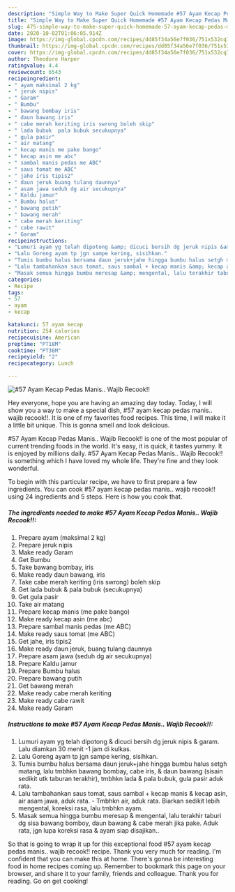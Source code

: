 ```yaml
---
description: "Simple Way to Make Super Quick Homemade #57 Ayam Kecap Pedas Manis.. Wajib Recook!!"
title: "Simple Way to Make Super Quick Homemade #57 Ayam Kecap Pedas Manis.. Wajib Recook!!"
slug: 475-simple-way-to-make-super-quick-homemade-57-ayam-kecap-pedas-manis-wajib-recook
date: 2020-10-02T01:06:05.914Z
image: https://img-global.cpcdn.com/recipes/dd85f34a56e7f036/751x532cq70/57-ayam-kecap-pedas-manis-wajib-recook-foto-resep-utama.jpg
thumbnail: https://img-global.cpcdn.com/recipes/dd85f34a56e7f036/751x532cq70/57-ayam-kecap-pedas-manis-wajib-recook-foto-resep-utama.jpg
cover: https://img-global.cpcdn.com/recipes/dd85f34a56e7f036/751x532cq70/57-ayam-kecap-pedas-manis-wajib-recook-foto-resep-utama.jpg
author: Theodore Harper
ratingvalue: 4.4
reviewcount: 6543
recipeingredient:
- " ayam maksimal 2 kg"
- " jeruk nipis"
- " Garam"
- " Bumbu"
- " bawang bombay iris"
- " daun bawang iris"
- " cabe merah keriting iris swrong boleh skip"
- " lada bubuk  pala bubuk secukupnya"
- " gula pasir"
- " air matang"
- " kecap manis me pake bango"
- " kecap asin me abc"
- " sambal manis pedas me ABC"
- " saus tomat me ABC"
- " jahe iris tipis2"
- " daun jeruk buang tulang daunnya"
- " asam jawa seduh dg air secukupnya"
- " Kaldu jamur"
- " Bumbu halus"
- " bawang putih"
- " bawang merah"
- " cabe merah keriting"
- " cabe rawit"
- " Garam"
recipeinstructions:
- "Lumuri ayam yg telah dipotong &amp; dicuci bersih dg jeruk nipis &amp; garam. Lalu diamkan 30 menit -1 jam di kulkas."
- "Lalu Goreng ayam tp jgn sampe kering, sisihkan."
- "Tumis bumbu halus bersama daun jeruk+jahe hingga bumbu halus setgh matang, lalu tmbhkn bawang bombay, cabe iris, &amp; daun bawang (sisain sedikit utk taburan terakhir), tmbhkn lada &amp; pala bubuk, gula pasir aduk rata."
- "Lalu tambahankan saus tomat, saus sambal + kecap manis &amp; kecap asin, air asam jawa, aduk rata. Tmbhkn air, aduk rata. Biarkan sedikit lebih mengental, koreksi rasa, lalu tmbhkn ayam."
- "Masak semua hingga bumbu meresap &amp; mengental, lalu terakhir taburi dg sisa bawang bomboy, daun bawang &amp; cabe merah jika pake. Aduk rata, jgn lupa koreksi rasa &amp; ayam siap disajikan.."
categories:
- Recipe
tags:
- 57
- ayam
- kecap

katakunci: 57 ayam kecap 
nutrition: 254 calories
recipecuisine: American
preptime: "PT18M"
cooktime: "PT36M"
recipeyield: "2"
recipecategory: Lunch

---
```



![#57 Ayam Kecap Pedas Manis.. Wajib Recook!!](https://img-global.cpcdn.com/recipes/dd85f34a56e7f036/751x532cq70/57-ayam-kecap-pedas-manis-wajib-recook-foto-resep-utama.jpg)

Hey everyone, hope you are having an amazing day today. Today, I will show you a way to make a special dish, #57 ayam kecap pedas manis.. wajib recook!!. It is one of my favorites food recipes. This time, I will make it a little bit unique. This is gonna smell and look delicious.



#57 Ayam Kecap Pedas Manis.. Wajib Recook!! is one of the most popular of current trending foods in the world. It's easy, it is quick, it tastes yummy. It is enjoyed by millions daily. #57 Ayam Kecap Pedas Manis.. Wajib Recook!! is something which I have loved my whole life. They're fine and they look wonderful.


To begin with this particular recipe, we have to first prepare a few ingredients. You can cook #57 ayam kecap pedas manis.. wajib recook!! using 24 ingredients and 5 steps. Here is how you cook that.

<!--inarticleads1-->

##### The ingredients needed to make #57 Ayam Kecap Pedas Manis.. Wajib Recook!!:

1. Prepare  ayam (maksimal 2 kg)
1. Prepare  jeruk nipis
1. Make ready  Garam
1. Get  Bumbu
1. Take  bawang bombay, iris
1. Make ready  daun bawang, iris
1. Take  cabe merah keriting (iris swrong) boleh skip
1. Get  lada bubuk &amp; pala bubuk (secukupnya)
1. Get  gula pasir
1. Take  air matang
1. Prepare  kecap manis (me pake bango)
1. Make ready  kecap asin (me abc)
1. Prepare  sambal manis pedas (me ABC)
1. Make ready  saus tomat (me ABC)
1. Get  jahe, iris tipis2
1. Make ready  daun jeruk, buang tulang daunnya
1. Prepare  asam jawa (seduh dg air secukupnya)
1. Prepare  Kaldu jamur
1. Prepare  Bumbu halus
1. Prepare  bawang putih
1. Get  bawang merah
1. Make ready  cabe merah keriting
1. Make ready  cabe rawit
1. Make ready  Garam




<!--inarticleads2-->

##### Instructions to make #57 Ayam Kecap Pedas Manis.. Wajib Recook!!:

1. Lumuri ayam yg telah dipotong &amp; dicuci bersih dg jeruk nipis &amp; garam. Lalu diamkan 30 menit -1 jam di kulkas.
1. Lalu Goreng ayam tp jgn sampe kering, sisihkan.
1. Tumis bumbu halus bersama daun jeruk+jahe hingga bumbu halus setgh matang, lalu tmbhkn bawang bombay, cabe iris, &amp; daun bawang (sisain sedikit utk taburan terakhir), tmbhkn lada &amp; pala bubuk, gula pasir aduk rata.
1. Lalu tambahankan saus tomat, saus sambal + kecap manis &amp; kecap asin, air asam jawa, aduk rata. - Tmbhkn air, aduk rata. Biarkan sedikit lebih mengental, koreksi rasa, lalu tmbhkn ayam.
1. Masak semua hingga bumbu meresap &amp; mengental, lalu terakhir taburi dg sisa bawang bomboy, daun bawang &amp; cabe merah jika pake. Aduk rata, jgn lupa koreksi rasa &amp; ayam siap disajikan..




So that is going to wrap it up for this exceptional food #57 ayam kecap pedas manis.. wajib recook!! recipe. Thank you very much for reading. I'm confident that you can make this at home. There's gonna be interesting food in home recipes coming up. Remember to bookmark this page on your browser, and share it to your family, friends and colleague. Thank you for reading. Go on get cooking!
